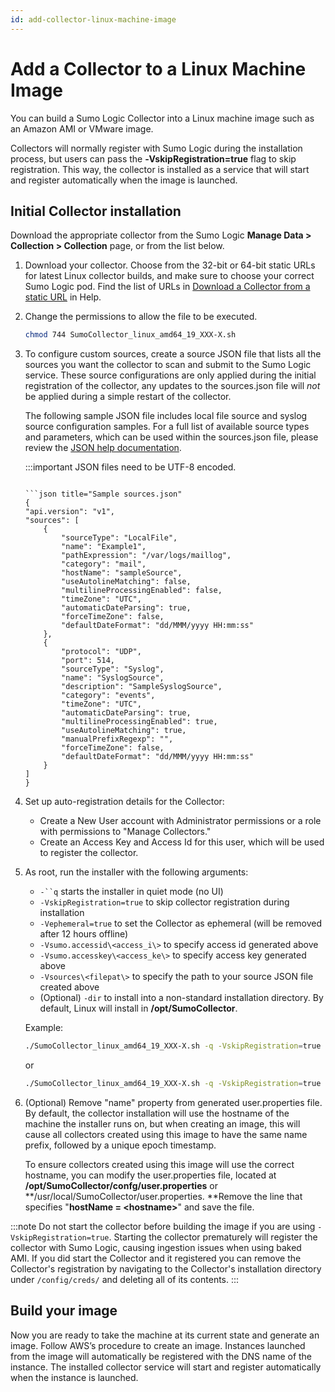 ```yaml
---
id: add-collector-linux-machine-image
---
```


# Add a Collector to a Linux Machine Image

You can build a Sumo Logic Collector into a Linux machine image such as an Amazon AMI or VMware image.

Collectors will normally register with Sumo Logic during the
installation process, but users can pass the **‑VskipRegistration=true**
flag to skip registration. This way, the collector is installed as a
service that will start and register automatically when the image is
launched.

## Initial Collector installation

Download the appropriate collector from the Sumo Logic **Manage Data \>
Collection \> Collection** page, or from the list below.

1. Download your collector. Choose from the 32-bit or 64-bit static URLs for latest Linux collector builds, and make sure to choose your correct Sumo Logic pod. Find the list of URLs in [Download a Collector from a static URL](download-collector-from-static-url.md) in Help.

1. Change the permissions to allow the file to be executed.

    ```bash
    chmod 744 SumoCollector_linux_amd64_19_XXX-X.sh
    ```

1. To configure custom sources, create a source JSON file that lists all the sources you want the collector to scan and submit to the Sumo Logic service. These source configurations are only applied during the initial registration of the collector, any updates to the sources.json file will *not* be applied during a simple restart of the collector.

    The following sample JSON file includes local file source and syslog source configuration samples. For a full list of available source types and parameters, which can be used within the sources.json file, please review the [JSON help documentation](/docs/send-data/sources/use-json-configure-sources).

    :::important
    JSON files need to be UTF-8 encoded.
    ```
    
    ```json title="Sample sources.json"
    {
    "api.version": "v1",
    "sources": [
        {
            "sourceType": "LocalFile",
            "name": "Example1",
            "pathExpression": "/var/logs/maillog",
            "category": "mail",
            "hostName": "sampleSource",
            "useAutolineMatching": false,
            "multilineProcessingEnabled": false,
            "timeZone": "UTC",
            "automaticDateParsing": true,
            "forceTimeZone": false,
            "defaultDateFormat": "dd/MMM/yyyy HH:mm:ss"
        },
        {
            "protocol": "UDP",
            "port": 514,
            "sourceType": "Syslog",
            "name": "SyslogSource",
            "description": "SampleSyslogSource",
            "category": "events",
            "timeZone": "UTC",
            "automaticDateParsing": true,
            "multilineProcessingEnabled": true,
            "useAutolineMatching": true,
            "manualPrefixRegexp": "",
            "forceTimeZone": false,
            "defaultDateFormat": "dd/MMM/yyyy HH:mm:ss"
        }
    ]
    }
    ```

1. Set up auto-registration details for the Collector:  

   * Create a New User account with Administrator permissions or a role with permissions to "Manage Collectors."  
   * Create an Access Key and Access Id for this user, which will be used to register the collector.

1. As root, run the installer with the following arguments:

   * `-``q` starts the installer in quiet mode (no UI)  
   * `-VskipRegistration=true` to skip collector registration during installation  
   * `-Vephemeral=true` to set the Collector as ephemeral (will be removed after 12 hours offline)  
   * `-Vsumo.accessid\<access_i\>` to specify access id generated above  
   * `-Vsumo.accesskey\<access_ke\>` to specify access key generated above  
   * `-Vsources\<filepat\>` to specify the path to your source JSON file created above  
   * (Optional) `-dir` to install into a non-standard installation directory. By default, Linux will install in **/opt/SumoCollector**.

    Example:

    ```bash
    ./SumoCollector_linux_amd64_19_XXX-X.sh -q -VskipRegistration=true -Vephemeral=true -Vsources=/path/to/sources.json -Vsumo.accessid=<access_id> -Vsumo.accesskey=<access_key>
    ```

    or

    ```bash
    ./SumoCollector_linux_amd64_19_XXX-X.sh -q -VskipRegistration=true -Vephemeral=true -Vsources=/path/to/sources.json -Vsumo.accessid=<access_id> -Vsumo.accesskey=<access_key> -dir "/usr/local/SumoCollector"
    ```

1. (Optional) Remove "name" property from generated user.properties file. By default, the collector installation will use the hostname of the machine the installer runs on, but when creating an image, this will cause all collectors created using this image to have the same name prefix, followed by a unique epoch timestamp.

    To ensure collectors created using this image will use the correct hostname, you can modify the user.properties file, located at **/opt/SumoCollector/confg/user.properties** or **/usr/local/SumoCollector/user.properties. **Remove the line that specifies "**hostName = \<hostname\>**" and save the file.

:::note
Do not start the collector before building the image if you are using `-VskipRegistration=true`. Starting the collector prematurely will register the collector with Sumo Logic, causing ingestion issues when using baked AMI. If you did start the Collector and it registered you can remove the Collector's registration by navigating to the Collector's installation directory under `/config/creds/` and deleting all of its contents.
:::

## Build your image

Now you are ready to take the machine at its current state and generate an image. Follow AWS’s procedure to create an image. Instances launched from the image will automatically be registered with the DNS name of the instance. The installed collector service will start and register automatically when the instance is launched.

